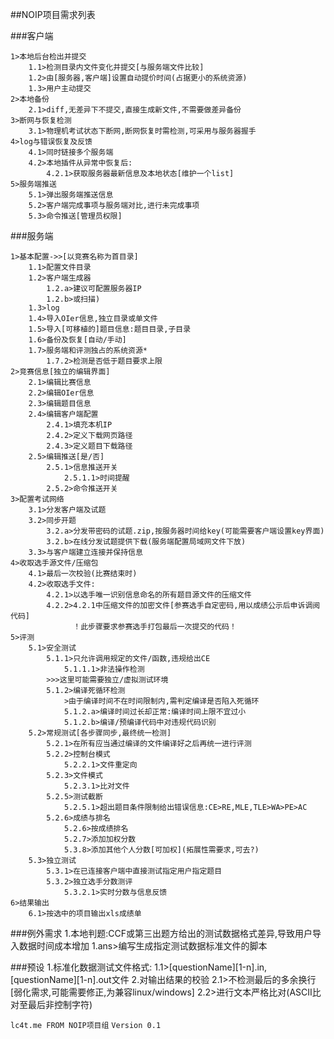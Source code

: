 ##NOIP项目需求列表

###客户端

	1>本地后台检出并提交
		1.1>检测目录内文件变化并提交[与服务端文件比较]
		1.2>由[服务器,客户端]设置自动提价时间(占据更小的系统资源)
		1.3>用户主动提交
	2>本地备份
		2.1>diff,无差异下不提交,直接生成新文件,不需要做差异备份
	3>断网与恢复检测
		3.1>物理机考试状态下断网,断网恢复时需检测,可采用与服务器握手
	4>log与错误恢复及反馈
		4.1>同时链接多个服务端
		4.2>本地插件从异常中恢复后:
			4.2.1>获取服务器最新信息及本地状态[维护一个list]
	5>服务端推送
		5.1>弹出服务端推送信息
		5.2>客户端完成事项与服务端对比,进行未完成事项
		5.3>命令推送[管理员权限]

###服务端
	
	1>基本配置->>[以竞赛名称为首目录]
		1.1>配置文件目录
		1.2>客户端生成器
			1.2.a>建议可配置服务器IP
			1.2.b>或扫描)
		1.3>log
		1.4>导入OIer信息,独立目录或单文件
		1.5>导入[可移植的]题目信息:题目目录,子目录
		1.6>备份及恢复[自动/手动]
		1.7>服务端和评测独占的系统资源*
			1.7.2>检测是否低于题目要求上限
	2>竞赛信息[独立的编辑界面]
		2.1>编辑比赛信息
		2.2>编辑OIer信息
		2.3>编辑题目信息
		2.4>编辑客户端配置
			2.4.1>填充本机IP
			2.4.2>定义下载网页路径
			2.4.3>定义题目下载路径
		2.5>编辑推送[是/否]
			2.5.1>信息推送开关
				2.5.1.1>时间提醒
			2.5.2>命令推送开关
	3>配置考试网络
		3.1>分发客户端及试题
		3.2>同步开题
			3.2.a>分发带密码的试题.zip,按服务器时间给key(可能需要客户端设置key界面)
			3.2.b>在线分发试题提供下载(服务端配置局域网文件下放)
		3.3>与客户端建立连接并保持信息
	4>收取选手源文件/压缩包
		4.1>最后一次校验(比赛结束时)
		4.2>收取选手文件:
			4.2.1>以选手唯一识别信息命名的所有题目源文件的压缩文件
			4.2.2>4.2.1中压缩文件的加密文件[参赛选手自定密码,用以成绩公示后申诉调阅代码]
				  ！此步骤要求参赛选手打包最后一次提交的代码！
	5>评测
		5.1>安全测试
			5.1.1>只允许调用规定的文件/函数,违规给出CE
				5.1.1.1>非法操作检测
			>>>这里可能需要独立/虚拟测试环境
			5.1.2>编译死循环检测
				>由于编译时间不在时间限制内,需判定编译是否陷入死循环
				5.1.2.a>编译时间过长却正常:编译时间上限不宜过小
				5.1.2.b>编译/预编译代码中对违规代码识别
		5.2>常规测试[各步骤同步,最终统一检测]
			5.2.1>在所有应当通过编译的文件编译好之后再统一进行评测
			5.2.2>控制台模式
				5.2.2.1>文件重定向
			5.2.3>文件模式
				5.2.3.1>比对文件
			5.2.5>测试截断
				5.2.5.1>超出题目条件限制给出错误信息:CE>RE,MLE,TLE>WA>PE>AC
			5.2.6>成绩与排名
				5.2.6>按成绩排名
				5.2.7>添加加权分数
				5.3.8>添加其他个人分数[可加权](拓展性需要求,可去?)
		5.3>独立测试
			5.3.1>在已连接客户端中直接测试指定用户指定题目
			5.3.2>独立选手分数测评
				5.3.2.1>实时分数与信息反馈
	6>结果输出
		6.1>按选中的项目输出xls成绩单
			
###例外需求
	1.本地判题:CCF或第三出题方给出的测试数据格式差异,导致用户导入数据时间成本增加
	1.ans>编写生成指定测试数据标准文件的脚本



###预设
	1.标准化数据测试文件格式:
		1.1>[questionName][1-n].in,[questionName][1-n].out文件
	2.对输出结果的校验
		2.1>不检测最后的多余换行[弱化需求,可能需要修正,为兼容linux/windows]
		2.2>进行文本严格比对(ASCII比对至最后非控制字符)



```lc4t.me FROM NOIP项目组```
```Version 0.1```